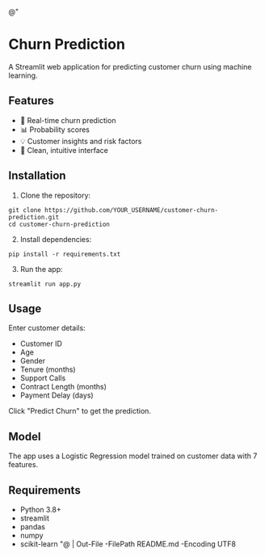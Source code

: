 @"
# Churn Prediction 

A Streamlit web application for predicting customer churn using machine learning.

## Features
- 🎯 Real-time churn prediction
- 📊 Probability scores
- 💡 Customer insights and risk factors
- 🎨 Clean, intuitive interface

## Installation

1. Clone the repository:
``````
git clone https://github.com/YOUR_USERNAME/customer-churn-prediction.git
cd customer-churn-prediction
``````

2. Install dependencies:
``````
pip install -r requirements.txt
``````

3. Run the app:
``````
streamlit run app.py
``````

## Usage

Enter customer details:
- Customer ID
- Age
- Gender
- Tenure (months)
- Support Calls
- Contract Length (months)
- Payment Delay (days)

Click "Predict Churn" to get the prediction.

## Model

The app uses a Logistic Regression model trained on customer data with 7 features.

## Requirements
- Python 3.8+
- streamlit
- pandas
- numpy
- scikit-learn
"@ | Out-File -FilePath README.md -Encoding UTF8
